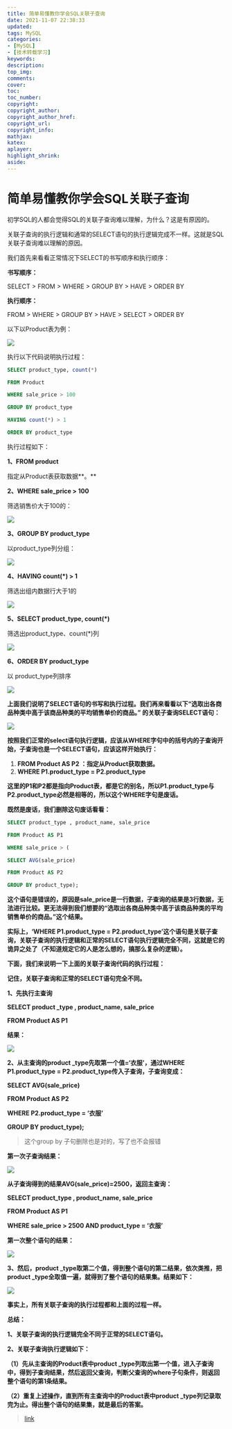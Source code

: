 ```yaml
---
title: 简单易懂教你学会SQL关联子查询
date: 2021-11-07 22:38:33
updated:
tags: MySQL
categories:
- [MySQL]
- [技术转载学习]
keywords: 
description:
top_img:
comments:
cover:
toc:
toc_number:
copyright:
copyright_author:
copyright_author_href:
copyright_url:
copyright_info:
mathjax:
katex:
aplayer:
highlight_shrink:
aside:
---
```


# 简单易懂教你学会SQL关联子查询

初学SQL的人都会觉得SQL的关联子查询难以理解，为什么？这是有原因的。

关联子查询的执行逻辑和通常的SELECT语句的执行逻辑完成不一样。这就是SQL关联子查询难以理解的原因。

我们首先来看看正常情况下SELECT的书写顺序和执行顺序：

**书写顺序：**

SELECT > FROM > WHERE > GROUP BY > HAVE > ORDER BY

**执行顺序：**

FROM > WHERE > GROUP BY > HAVE > SELECT > ORDER BY

以下以Product表为例：

![](https://cdn.jsdelivr.net/gh/mbfjllybl/pictures-bed/202111080004369.png)

执行以下代码说明执行过程：

```sql
SELECT product_type, count(*)

FROM Product

WHERE sale_price > 100

GROUP BY product_type

HAVING count(*) > 1

ORDER BY product_type
```

执行过程如下：

**1、FROM product**

指定从Product表获取数据**。**

**2、WHERE sale_price > 100**

筛选销售价大于100的：

![](https://cdn.jsdelivr.net/gh/mbfjllybl/pictures-bed/202111080006692.png)

**3、GROUP BY product_type**

以product_type列分组：

![](https://cdn.jsdelivr.net/gh/mbfjllybl/pictures-bed/202111080007617.png)

**4、HAVING count(\*) > 1**

筛选出组内数据行大于1的

![](https://cdn.jsdelivr.net/gh/mbfjllybl/pictures-bed/202111080007978.png)

**5、SELECT product_type, count(*)**

筛选出product_type、count(*)列

![](https://cdn.jsdelivr.net/gh/mbfjllybl/pictures-bed/202111080008234.png)

**6、ORDER BY product_type**

以 product_type列排序

![](https://cdn.jsdelivr.net/gh/mbfjllybl/pictures-bed/202111080008730.png)

**上面我们说明了SELECT语句的书写和执行过程。我们再来看看以下“选取出各商品种类中高于该商品种类的平均销售单价的商品。” 的关联子查询SELECT语句：**

![](https://cdn.jsdelivr.net/gh/mbfjllybl/pictures-bed/202111080009207.png)

**按照我们正常的select语句执行逻辑，应该从WHERE字句中的括号内的子查询开始，子查询也是一个SELECT语句，应该这样开始执行：**

1. **FROM Product AS P2 ：指定从Product获取数据。**
2. **WHERE P1.product_type = P2.product_type**

**这里的P1和P2都是指向Product表，都是它的别名，所以P1.product_type与P2.product_type必然是相等的，所以这个WHERE字句是废话。**

**既然是废话，我们删除这句废话看看：**

```sql
SELECT product_type , product_name, sale_price

FROM Product AS P1

WHERE sale_price > (

SELECT AVG(sale_price)

FROM Product AS P2

GROUP BY product_type);
```

**这个语句是错误的，原因是sale_price是一行数据，子查询的结果是3行数据，无法进行比较。更无法得到我们想要的“选取出各商品种类中高于该商品种类的平均销售单价的商品。”这个结果。**

**实际上，‘WHERE P1.product_type = P2.product_type’这个语句是关联子查询，关联子查询的执行逻辑和正常的SELECT语句执行逻辑完全不同，这就是它的诡异之处了（不知道规定它的人是怎么想的，搞那么复杂的逻辑）。**

**下面，我们来说明一下上面的关联子查询代码的执行过程：**

**记住，关联子查询和正常的SELECT语句完全不同。**

**1、先执行主查询**

**SELECT product _type , product_name, sale_price**

**FROM Product AS P1**

**结果：**

![](https://cdn.jsdelivr.net/gh/mbfjllybl/pictures-bed/202111080014505.png)

**2、从主查询的product _type先取第一个值=‘衣服’，通过WHERE P1.product_type = P2.product_type传入子查询，子查询变成：**

**SELECT AVG(sale_price)**

**FROM Product AS P2**

**WHERE P2.product_type = ‘衣服’**

**GROUP BY product_type);**

> 这个group by 子句删除也是对的，写了也不会报错

**第一次子查询结果：**

![](https://cdn.jsdelivr.net/gh/mbfjllybl/pictures-bed/202111080016945.png)

**从子查询得到的结果AVG(sale_price)=2500，返回主查询：**

**SELECT product_type , product_name, sale_price**

**FROM Product AS P1**

**WHERE sale_price > 2500 AND product_type = ‘衣服’**

**第一次整个语句的结果：**

![](https://cdn.jsdelivr.net/gh/mbfjllybl/pictures-bed/202111080018659.png)

**3、然后，product _type取第二个值，得到整个语句的第二结果，依次类推，把product _type全取值一遍，就得到了整个语句的结果集。结果如下：**

![](https://cdn.jsdelivr.net/gh/mbfjllybl/pictures-bed/202111080018424.png)

**事实上，所有关联子查询的执行过程都和上面的过程一样。**

**总结：**

**1、关联子查询的执行逻辑完全不同于正常的SELECT语句。**

**2、关联子查询执行逻辑如下：**

**（1）先从主查询的Product表中product _type列取出第一个值，进入子查询中，得到子查询结果，然后返回父查询，判断父查询的where子句条件，则返回整个语句的第1条结果。**

**（2）重复上述操作，直到所有主查询中的Product表中product _type列记录取完为止。得出整个语句的结果集，就是最后的答案。**

> [link](https://zhuanlan.zhihu.com/p/41844742)